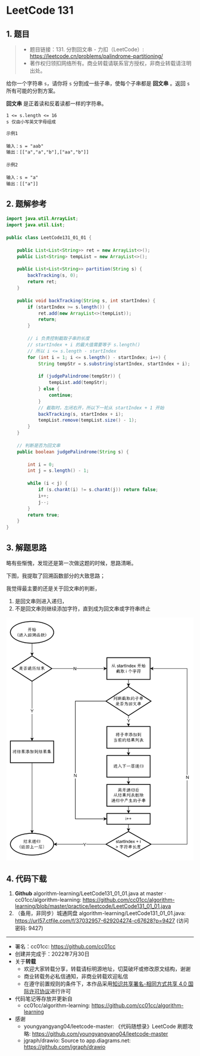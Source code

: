 # LeetCode 131

## 1. 题目

> - 题目链接：131. 分割回文串 - 力扣（LeetCode）: <https://leetcode.cn/problems/palindrome-partitioning/>
> - 著作权归领扣网络所有。商业转载请联系官方授权，非商业转载请注明出处。

给你一个字符串 `s`，请你将 `s` 分割成一些子串，使每个子串都是 **回文串** 。返回 `s` 所有可能的分割方案。

**回文串** 是正着读和反着读都一样的字符串。

```txt
1 <= s.length <= 16
s 仅由小写英文字母组成
```

```txt
示例1

输入：s = "aab"
输出：[["a","a","b"],["aa","b"]]

示例2

输入：s = "a"
输出：[["a"]]
```

## 2. 题解参考

```java
import java.util.ArrayList;
import java.util.List;

public class LeetCode131_01_01 {

    public List<List<String>> ret = new ArrayList<>();
    public List<String> tempList = new ArrayList<>();

    public List<List<String>> partition(String s) {
        backTracking(s, 0);
        return ret;
    }

    public void backTracking(String s, int startIndex) {
        if (startIndex >= s.length()) {
            ret.add(new ArrayList<>(tempList));
            return;
        }

        // i 负责控制截取子串的长度
        // startIndex + i 的最大值需要等于 s.length()
        // 所以 i <= s.length - startIndex
        for (int i = 1; i <= s.length() - startIndex; i++) {
            String tempStr = s.substring(startIndex, startIndex + i);

            if (judgePalindrome(tempStr)) {
                tempList.add(tempStr);
            } else {
                continue;
            }
            // 截取时，左闭右开，所以下一轮从 startIndex + 1 开始
            backTracking(s, startIndex + i);
            tempList.remove(tempList.size() - 1);
        }
    }

    // 判断是否为回文串
    public boolean judgePalindrome(String s) {

        int i = 0;
        int j = s.length() - 1;

        while (i < j) {
            if (s.charAt(i) != s.charAt(j)) return false;
            i++;
            j--;
        }
        return true;
    }
}
```

## 3. 解题思路

略有些惭愧，发现还是第一次做这题的时候，思路清晰。

下图，我提取了回溯函数部分的大致思路；

我觉得最主要的还是关于回文串的判断，

1. 是回文串则进入递归，
2. 不是回文串则继续添加字符，直到成为回文串或字符串终止

![LeetCode131回溯函数思路](https://raw.githubusercontent.com/cc01cc/zeorep/main/pic/202207301705620.jpg)

## 4. 代码下载

1. **Github** algorithm-learning/LeetCode131_01_01.java at master · cc01cc/algorithm-learning: <https://github.com/cc01cc/algorithm-learning/blob/master/practice/leetcode/LeetCode131_01_01.java>
2. （备用，非同步）城通网盘 algorithm-learning/LeetCode131_01_01.java: <https://url57.ctfile.com/f/37032957-629204274-c67628?p=9427> (访问密码: 9427)

---

- 署名：cc01cc: <https://github.com/cc01cc>
- 创建并完成于：2022年7月30日
- 关于**转载**
  - 欢迎大家转载分享，转载请标明源地址，切莫破坏或修改原文结构，谢谢
  - 商业转载务必私信通知，非商业转载欢迎私信
  - 在遵守前置规则的条件下，本作品采用[知识共享署名-相同方式共享 4.0 国际许可协议](https://creativecommons.org/licenses/by-sa/4.0/legalcode.zh-Hans)进行许可
- 代码笔记等存放并更新自
  - cc01cc/algorithm-learning: <https://github.com/cc01cc/algorithm-learning>
- 感谢
  - youngyangyang04/leetcode-master: 《代码随想录》LeetCode 刷题攻略: <https://github.com/youngyangyang04/leetcode-master>
  - jgraph/drawio: Source to app.diagrams.net: <https://github.com/jgraph/drawio>
